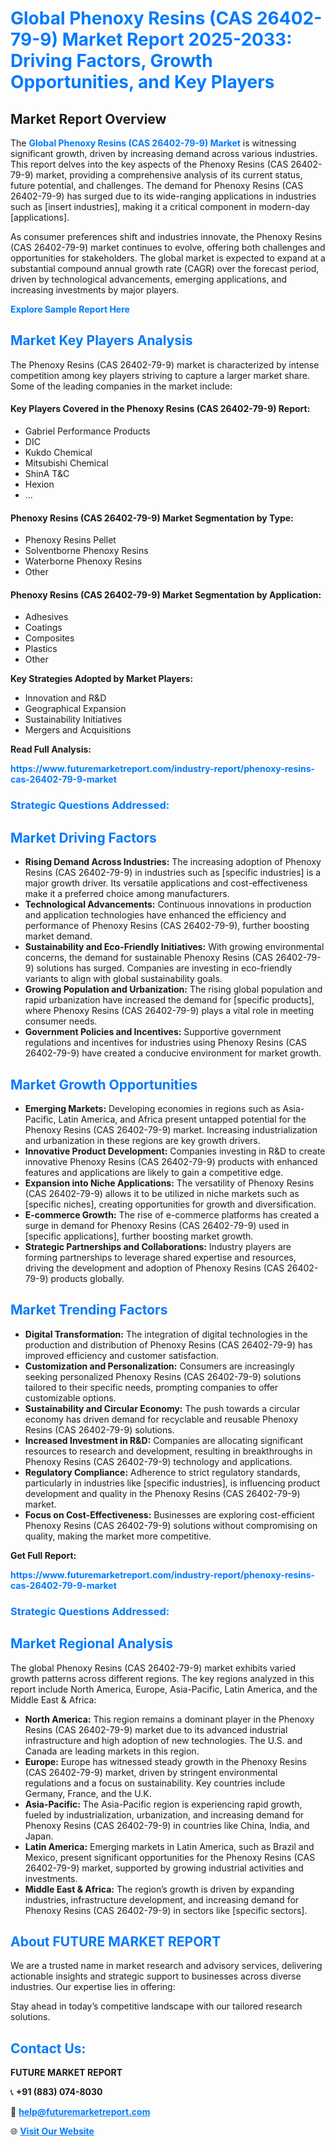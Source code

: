 <h1 style="color: #007BFF;">Global Phenoxy Resins (CAS 26402-79-9) Market Report 2025-2033: Driving Factors, Growth Opportunities, and Key Players</h1>

<section id="overview">
<h2>Market Report Overview</h2>
<p>The <a href="https://www.futuremarketreport.com/industry-report/phenoxy-resins-cas-26402-79-9-market" style="color: #007BFF; text-decoration: none;"><strong>Global Phenoxy Resins (CAS 26402-79-9) Market</strong></a> is witnessing significant growth, driven by increasing demand across various industries. This report delves into the key aspects of the Phenoxy Resins (CAS 26402-79-9) market, providing a comprehensive analysis of its current status, future potential, and challenges. The demand for Phenoxy Resins (CAS 26402-79-9) has surged due to its wide-ranging applications in industries such as [insert industries], making it a critical component in modern-day [applications].</p>
<p>As consumer preferences shift and industries innovate, the Phenoxy Resins (CAS 26402-79-9) market continues to evolve, offering both challenges and opportunities for stakeholders. The global market is expected to expand at a substantial compound annual growth rate (CAGR) over the forecast period, driven by technological advancements, emerging applications, and increasing investments by major players.</p>
</section>

<section id="overview">
<p><a href="https://www.futuremarketreport.com/request-sample/reportId=97957" style="color: #007BFF; text-decoration: none;"><strong>Explore Sample Report Here</strong></a></p>
</section>

<section id="key-players">
<h2 style="color: #007BFF;">Market Key Players Analysis</h2>
<p>The Phenoxy Resins (CAS 26402-79-9) market is characterized by intense competition among key players striving to capture a larger market share. Some of the leading companies in the market include:</p>
<h4>Key Players Covered in the Phenoxy Resins (CAS 26402-79-9) Report:</h4>
<ul><li>Gabriel Performance Products</li><li>DIC</li><li>Kukdo Chemical</li><li>Mitsubishi Chemical</li><li>ShinA T&amp;C</li><li>Hexion</li><li>...</li></ul>
<h4>Phenoxy Resins (CAS 26402-79-9) Market Segmentation by Type:</h4>
<ul><li>Phenoxy Resins Pellet</li><li>Solventborne Phenoxy Resins</li><li>Waterborne Phenoxy Resins</li><li>Other</li></ul>

<h4>Phenoxy Resins (CAS 26402-79-9) Market Segmentation by Application:</h4>
<ul><li>Adhesives</li><li>Coatings</li><li>Composites</li><li>Plastics</li><li>Other</li></ul>
<p><strong>Key Strategies Adopted by Market Players:</strong></p>
<ul>
<li>Innovation and R&D</li>
<li>Geographical Expansion</li>
<li>Sustainability Initiatives</li>
<li>Mergers and Acquisitions</li>
</ul>
</section>

<section>
<p><strong>Read Full Analysis: </strong></p><a href="https://www.futuremarketreport.com/industry-report/phenoxy-resins-cas-26402-79-9-market" style="color: #007BFF; text-decoration: none;"><strong>https://www.futuremarketreport.com/industry-report/phenoxy-resins-cas-26402-79-9-market</strong></a>
<h3 style="color: #007BFF;">Strategic Questions Addressed:</h3>
</section>

<section id="driving-factors">
<h2 style="color: #007BFF;">Market Driving Factors</h2>
<ul>
<li><strong>Rising Demand Across Industries:</strong> The increasing adoption of Phenoxy Resins (CAS 26402-79-9) in industries such as [specific industries] is a major growth driver. Its versatile applications and cost-effectiveness make it a preferred choice among manufacturers.</li>
<li><strong>Technological Advancements:</strong> Continuous innovations in production and application technologies have enhanced the efficiency and performance of Phenoxy Resins (CAS 26402-79-9), further boosting market demand.</li>
<li><strong>Sustainability and Eco-Friendly Initiatives:</strong> With growing environmental concerns, the demand for sustainable Phenoxy Resins (CAS 26402-79-9) solutions has surged. Companies are investing in eco-friendly variants to align with global sustainability goals.</li>
<li><strong>Growing Population and Urbanization:</strong> The rising global population and rapid urbanization have increased the demand for [specific products], where Phenoxy Resins (CAS 26402-79-9) plays a vital role in meeting consumer needs.</li>
<li><strong>Government Policies and Incentives:</strong> Supportive government regulations and incentives for industries using Phenoxy Resins (CAS 26402-79-9) have created a conducive environment for market growth.</li>
</ul>
</section>

<section id="growth-opportunities">
<h2 style="color: #007BFF;">Market Growth Opportunities</h2>
<ul>
<li><strong>Emerging Markets:</strong> Developing economies in regions such as Asia-Pacific, Latin America, and Africa present untapped potential for the Phenoxy Resins (CAS 26402-79-9) market. Increasing industrialization and urbanization in these regions are key growth drivers.</li>
<li><strong>Innovative Product Development:</strong> Companies investing in R&D to create innovative Phenoxy Resins (CAS 26402-79-9) products with enhanced features and applications are likely to gain a competitive edge.</li>
<li><strong>Expansion into Niche Applications:</strong> The versatility of Phenoxy Resins (CAS 26402-79-9) allows it to be utilized in niche markets such as [specific niches], creating opportunities for growth and diversification.</li>
<li><strong>E-commerce Growth:</strong> The rise of e-commerce platforms has created a surge in demand for Phenoxy Resins (CAS 26402-79-9) used in [specific applications], further boosting market growth.</li>
<li><strong>Strategic Partnerships and Collaborations:</strong> Industry players are forming partnerships to leverage shared expertise and resources, driving the development and adoption of Phenoxy Resins (CAS 26402-79-9) products globally.</li>
</ul>
</section>

<section id="trending-factors">
<h2 style="color: #007BFF;">Market Trending Factors</h2>
<ul>
<li><strong>Digital Transformation:</strong> The integration of digital technologies in the production and distribution of Phenoxy Resins (CAS 26402-79-9) has improved efficiency and customer satisfaction.</li>
<li><strong>Customization and Personalization:</strong> Consumers are increasingly seeking personalized Phenoxy Resins (CAS 26402-79-9) solutions tailored to their specific needs, prompting companies to offer customizable options.</li>
<li><strong>Sustainability and Circular Economy:</strong> The push towards a circular economy has driven demand for recyclable and reusable Phenoxy Resins (CAS 26402-79-9) solutions.</li>
<li><strong>Increased Investment in R&D:</strong> Companies are allocating significant resources to research and development, resulting in breakthroughs in Phenoxy Resins (CAS 26402-79-9) technology and applications.</li>
<li><strong>Regulatory Compliance:</strong> Adherence to strict regulatory standards, particularly in industries like [specific industries], is influencing product development and quality in the Phenoxy Resins (CAS 26402-79-9) market.</li>
<li><strong>Focus on Cost-Effectiveness:</strong> Businesses are exploring cost-efficient Phenoxy Resins (CAS 26402-79-9) solutions without compromising on quality, making the market more competitive.</li>
</ul>
</section>

<section>
<p><strong>Get Full Report: </strong></p><a href="https://www.futuremarketreport.com/industry-report/phenoxy-resins-cas-26402-79-9-market" style="color: #007BFF; text-decoration: none;"><strong>https://www.futuremarketreport.com/industry-report/phenoxy-resins-cas-26402-79-9-market</strong></a>
<h3 style="color: #007BFF;">Strategic Questions Addressed:</h3>
</section>


<section id="regional-analysis">
<h2 style="color: #007BFF;">Market Regional Analysis</h2>
<p>The global Phenoxy Resins (CAS 26402-79-9) market exhibits varied growth patterns across different regions. The key regions analyzed in this report include North America, Europe, Asia-Pacific, Latin America, and the Middle East & Africa:</p>
<ul>
<li><strong>North America:</strong> This region remains a dominant player in the Phenoxy Resins (CAS 26402-79-9) market due to its advanced industrial infrastructure and high adoption of new technologies. The U.S. and Canada are leading markets in this region.</li>
<li><strong>Europe:</strong> Europe has witnessed steady growth in the Phenoxy Resins (CAS 26402-79-9) market, driven by stringent environmental regulations and a focus on sustainability. Key countries include Germany, France, and the U.K.</li>
<li><strong>Asia-Pacific:</strong> The Asia-Pacific region is experiencing rapid growth, fueled by industrialization, urbanization, and increasing demand for Phenoxy Resins (CAS 26402-79-9) in countries like China, India, and Japan.</li>
<li><strong>Latin America:</strong> Emerging markets in Latin America, such as Brazil and Mexico, present significant opportunities for the Phenoxy Resins (CAS 26402-79-9) market, supported by growing industrial activities and investments.</li>
<li><strong>Middle East & Africa:</strong> The region’s growth is driven by expanding industries, infrastructure development, and increasing demand for Phenoxy Resins (CAS 26402-79-9) in sectors like [specific sectors].</li>
</ul>
</section>

<footer>
<h2 style="color: #007BFF;">About FUTURE MARKET REPORT</h2>
<p>We are a trusted name in market research and advisory services, delivering actionable insights and strategic support to businesses across diverse industries. Our expertise lies in offering:</p>

<p>Stay ahead in today’s competitive landscape with our tailored research solutions.</p>

<h2 style="color: #007BFF;">Contact Us:</h2>
<p><strong>FUTURE MARKET REPORT</strong></p>
<p>📞 <strong>+91 (883) 074-8030</strong></p>
<p>📧 <strong><a href="mailto:help@futuremarketreport.com" style="color: #007BFF;">help@futuremarketreport.com</a></strong></p>
<p>🌐 <strong><a href="https://www.futuremarketreport.com/" style="color: #007BFF;">Visit Our Website</a></strong></p>
</footer>